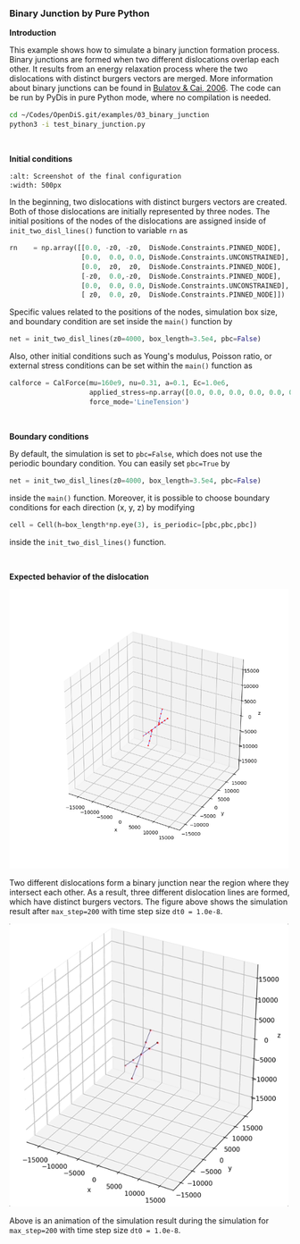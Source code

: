 ### Binary Junction by Pure Python

**Introduction**

This example shows how to simulate a binary junction formation process. Binary junctions are formed when two different dislocations overlap each other. It results from an energy relaxation process where the two dislocations with distinct burgers vectors are merged. More information about binary junctions can be found in [Bulatov & Cai, 2006](https://core.ac.uk/reader/44178170). The code can be run by PyDis in pure Python mode, where no compilation is needed.

```bash
cd ~/Codes/OpenDiS.git/examples/03_binary_junction
python3 -i test_binary_junction.py
```

</br>

**Initial conditions**

```{figure} ./figures/binary_junction_python_init.png
:alt: Screenshot of the final configuration
:width: 500px
```

In the beginning, two dislocations with distinct burgers vectors are created. Both of those dislocations are initially represented by three nodes. The initial positions of the nodes of the dislocations are assigned inside of ```init_two_disl_lines()``` function to variable ```rn``` as

```python
rn    = np.array([[0.0, -z0, -z0,  DisNode.Constraints.PINNED_NODE],
                  [0.0,  0.0, 0.0, DisNode.Constraints.UNCONSTRAINED],
                  [0.0,  z0,  z0,  DisNode.Constraints.PINNED_NODE],
                  [-z0,  0.0,-z0,  DisNode.Constraints.PINNED_NODE],
                  [0.0,  0.0, 0.0, DisNode.Constraints.UNCONSTRAINED],
                  [ z0,  0.0, z0,  DisNode.Constraints.PINNED_NODE]])
```

Specific values related to the positions of the nodes, simulation box size, and boundary condition are set inside the ```main()``` function by

```python
net = init_two_disl_lines(z0=4000, box_length=3.5e4, pbc=False)
```

Also, other initial conditions such as Young's modulus, Poisson ratio, or external stress conditions can be set within the ```main()``` function as

```python
calforce = CalForce(mu=160e9, nu=0.31, a=0.1, Ec=1.0e6,
                    applied_stress=np.array([0.0, 0.0, 0.0, 0.0, 0.0, 0.0]),
                    force_mode='LineTension')
```

</br>

**Boundary conditions**

By default, the simulation is set to ```pbc=False```, which does not use the periodic boundary condition. You can easily set ```pbc=True``` by

```python
net = init_two_disl_lines(z0=4000, box_length=3.5e4, pbc=False)
```

inside the ```main()``` function. Moreover, it is possible to choose boundary conditions for each direction (x, y, z) by modifying 

```python
cell = Cell(h=box_length*np.eye(3), is_periodic=[pbc,pbc,pbc])
```

inside the ```init_two_disl_lines()``` function.

</br>

**Expected behavior of the dislocation**

<img src=./figures/binary_junction_python_final.png alt="" width="500" />

Two different dislocations form a binary junction near the region where they intersect each other. As a result, three different dislocation lines are formed, which have distinct burgers vectors. The figure above shows the simulation result after ```max_step=200``` with time step size ```dt0 = 1.0e-8```.

<img src=./figures/binary_junction_animation.gif alt="" width="500" />

Above is an animation of the simulation result during the simulation for ```max_step=200``` with time step size ```dt0 = 1.0e-8```.

